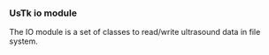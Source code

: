 ### UsTk io module

The IO module is a set of classes to read/write ultrasound data in file system.
